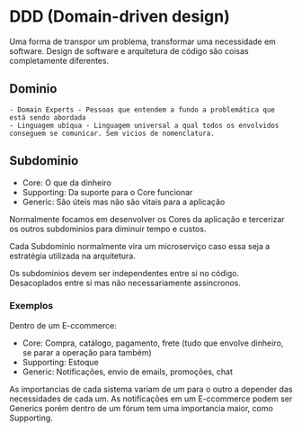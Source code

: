 # DDD (Domain-driven design)
Uma forma de transpor um problema, transformar uma necessidade em software. 
Design de software e arquitetura de código são coisas completamente diferentes.

## Dominio 
    - Domain Experts - Pessoas que entendem a fundo a problemática que está sendo abordada
    - Linguagem ubíqua - Linguagem universal a qual todos os envolvidos conseguem se comunicar. Sem vicios de nomenclatura.

## Subdominio
  - Core: O que da dinheiro
  - Supporting: Da suporte para o Core funcionar
  - Generic: São úteis mas não são vitais para a aplicação
  
  Normalmente focamos em desenvolver os Cores da aplicação e tercerizar os outros subdominios para diminuir tempo e custos.

  Cada Subdominio normalmente vira um microserviço caso essa seja a estratégia utilizada na arquitetura. 

  Os subdominios devem ser independentes entre si no código. Desacoplados entre si mas não necessariamente assincronos.

### Exemplos
  Dentro de um E-ccommerce: 
  - Core: Compra, catálogo, pagamento, frete (tudo que envolve dinheiro, se parar a operação para também)
  - Supporting: Estoque
  - Generic: Notificações, envio de emails, promoções, chat

  As importancias de cada sistema variam de um para o outro a depender das necessidades de cada um. 
  As notificações em um E-ccommerce podem ser Generics porém dentro de um fórum tem uma importancia maior, como Supporting. 





